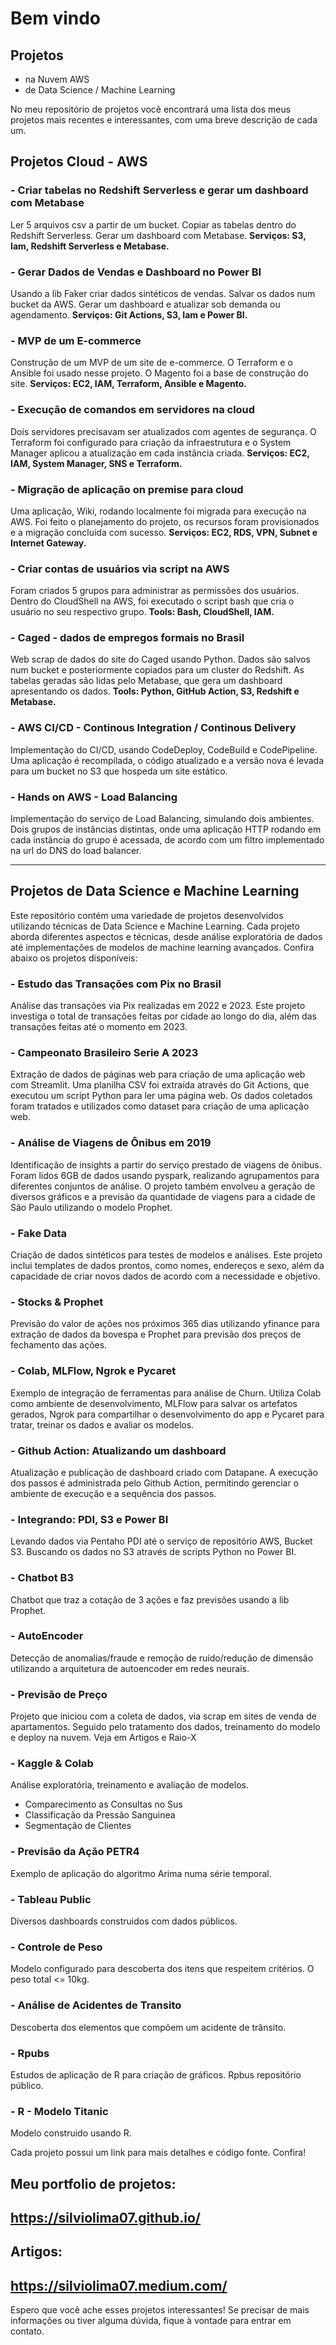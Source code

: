 # Bem vindo
## Projetos 
- na Nuvem AWS
- de Data Science / Machine Learning

No meu repositório de projetos você encontrará uma lista dos meus projetos mais recentes e interessantes, com uma breve descrição de cada um.

## Projetos Cloud - AWS

### - Criar tabelas no Redshift Serverless e gerar um dashboard com Metabase

Ler 5 arquivos csv a partir de um bucket.
Copiar as tabelas dentro do Redshift Serverless.
Gerar um dashboard com Metabase.
**Serviços: S3, Iam, Redshift Serverless e Metabase.**

### - Gerar Dados de Vendas e Dashboard no Power BI

Usando a lib Faker criar dados sintéticos de vendas.
Salvar os dados num bucket da AWS.
Gerar um dashboard e atualizar sob demanda ou agendamento.
**Serviços: Git Actions, S3, Iam e Power BI.**

### - MVP de um E-commerce

Construção de um MVP de um site de e-commerce.
O Terraform e o Ansible foi usado nesse projeto.
O Magento foi a base de construção do site.
**Serviços: EC2, IAM, Terraform, Ansible e Magento.**

### - Execução de comandos em servidores na cloud

Dois servidores precisavam ser atualizados com agentes de segurança.
O Terraform foi configurado para criação da infraestrutura e o System Manager aplicou a atualização em cada instância criada.
**Serviços: EC2, IAM, System Manager, SNS e Terraform.**

### - Migração de aplicação on premise para cloud

Uma aplicação, Wiki, rodando localmente foi migrada para execução na AWS.
Foi feito o planejamento do projeto, os recursos foram provisionados e a migração concluida com sucesso.
**Serviços: EC2, RDS, VPN, Subnet e Internet Gateway.**

### - Criar contas de usuários via script na AWS

Foram criados 5 grupos para administrar as permissões dos usuários.
Dentro do CloudShell na AWS, foi executado o script bash que cria o usuário no seu respectivo grupo.
**Tools: Bash, CloudShell, IAM.**

### - Caged - dados de empregos formais no Brasil

Web scrap de dados do site do Caged usando Python.
Dados são salvos num bucket e posteriormente copiados para um cluster do Redshift.
As tabelas geradas são lidas pelo Metabase, que gera um dashboard apresentando os dados.
**Tools: Python, GitHub Action, S3, Redshift e Metabase.**

### - AWS CI/CD - Continous Integration / Continous Delivery

Implementação do CI/CD, usando CodeDeploy, CodeBuild e CodePipeline.
Uma aplicação é recompilada, o código atualizado e a versão nova é levada para um bucket no S3 que hospeda um site estático.

### - Hands on AWS - Load Balancing

Implementação do serviço de Load Balancing, simulando dois ambientes.
Dois grupos de instâncias distintas, onde uma aplicação HTTP rodando em cada instância do grupo é acessada, de acordo com um filtro implementado na url do DNS do load balancer.

---

## Projetos de Data Science e Machine Learning

Este repositório contém uma variedade de projetos desenvolvidos utilizando técnicas de Data Science e Machine Learning. Cada projeto aborda diferentes aspectos e técnicas, desde análise exploratória de dados até implementações de modelos de machine learning avançados. Confira abaixo os projetos disponíveis:

### - Estudo das Transações com Pix no Brasil

Análise das transações via Pix realizadas em 2022 e 2023. Este projeto investiga o total de transações feitas por cidade ao longo do dia, além das transações feitas até o momento em 2023.

### - Campeonato Brasileiro Serie A 2023

Extração de dados de páginas web para criação de uma aplicação web com Streamlit. Uma planilha CSV foi extraída através do Git Actions, que executou um script Python para ler uma página web. Os dados coletados foram tratados e utilizados como dataset para criação de uma aplicação web.

### - Análise de Viagens de Ônibus em 2019

Identificação de insights a partir do serviço prestado de viagens de ônibus. Foram lidos 6GB de dados usando pyspark, realizando agrupamentos para diferentes conjuntos de análise. O projeto também envolveu a geração de diversos gráficos e a previsão da quantidade de viagens para a cidade de São Paulo utilizando o modelo Prophet.

### - Fake Data

Criação de dados sintéticos para testes de modelos e análises. Este projeto inclui templates de dados prontos, como nomes, endereços e sexo, além da capacidade de criar novos dados de acordo com a necessidade e objetivo.

### - Stocks & Prophet

Previsão do valor de ações nos próximos 365 dias utilizando yfinance para extração de dados da bovespa e Prophet para previsão dos preços de fechamento das ações.

### - Colab, MLFlow, Ngrok e Pycaret

Exemplo de integração de ferramentas para análise de Churn. Utiliza Colab como ambiente de desenvolvimento, MLFlow para salvar os artefatos gerados, Ngrok para compartilhar o desenvolvimento do app e Pycaret para tratar, treinar os dados e avaliar os modelos.

### - Github Action: Atualizando um dashboard

Atualização e publicação de dashboard criado com Datapane. A execução dos passos é administrada pelo Github Action, permitindo gerenciar o ambiente de execução e a sequência dos passos.

### - Integrando: PDI, S3 e Power BI

Levando dados via Pentaho PDI até o serviço de repositório AWS, Bucket S3. Buscando os dados no S3 através de scripts Python no Power BI.

### - Chatbot B3

Chatbot que traz a cotação de 3 ações e faz previsões usando a lib Prophet.

### - AutoEncoder

Detecção de anomalias/fraude e remoção de ruído/redução de dimensão utilizando a arquitetura de autoencoder em redes neurais.

### - Previsão de Preço

Projeto que iniciou com a coleta de dados, via scrap em sites de venda de apartamentos.
Seguido pelo tratamento dos dados, treinamento do modelo e deploy na nuvem.
Veja em Artigos e Raio-X

### - Kaggle & Colab

Análise exploratória, treinamento e avaliação de modelos.
- Comparecimento as Consultas no Sus
- Classificação da Pressão Sanguinea
- Segmentação de Clientes

### - Previsão da Ação PETR4

Exemplo de aplicação do algoritmo Arima numa série temporal.

### - Tableau Public

Diversos dashboards construidos com dados públicos.

### - Controle de Peso

Modelo configurado para descoberta dos itens que respeitem critérios.
O peso total <= 10kg.

### - Análise de Acidentes de Transito

Descoberta dos elementos que compõem um acidente de trânsito.

### - Rpubs

Estudos de aplicação de R para criação de gráficos.
Rpbus repositório público.

### - R - Modelo Titanic

Modelo construido usando R.

Cada projeto possui um link para mais detalhes e código fonte. Confira!
## Meu portfolio de projetos:
## https://silviolima07.github.io/
## Artigos:
## https://silviolima07.medium.com/


Espero que você ache esses projetos interessantes! 
Se precisar de mais informações ou tiver alguma dúvida, fique à vontade para entrar em contato.



<!--**silviolima07/silviolima07** is a ✨ _special_ ✨ repository because its `README.md` (this file) appears on your GitHub profile.

